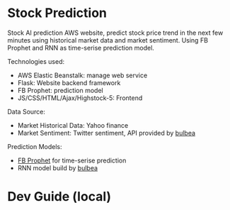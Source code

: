 # Stock Prediction

Stock AI prediction AWS website, predict stock price trend in the next few minutes using historical market data and market sentiment. Using FB Prophet and RNN as time-serise prediction model.

Technologies used:
 - AWS Elastic Beanstalk: manage web service
 - Flask: Website backend framework
 - FB Prophet: prediction model
 - JS/CSS/HTML/Ajax/Highstock-5: Frontend

Data Source:
 - Market Historical Data: Yahoo finance
 - Market Sentiment: Twitter sentiment, API provided by [bulbea](https://github.com/achillesrasquinha/bulbea)

Prediction Models:
 - [FB Prophet](https://github.com/facebook/prophet) for time-serise prediction
 - RNN model build by [bulbea](https://github.com/achillesrasquinha/bulbea)

# Dev Guide (local)
